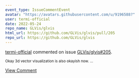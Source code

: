 ```yaml
---
event_type: IssueCommentEvent
avatar: "https://avatars.githubusercontent.com/u/9196588?"
user: termi-official
date: 2022-05-24
repo_name: GLVis/glvis
html_url: https://github.com/GLVis/glvis/pull/205
repo_url: https://github.com/GLVis/glvis
---
```


<a href='https://github.com/termi-official' target='_blank'>termi-official</a> commented on issue <a href='https://github.com/GLVis/glvis/pull/205' target='_blank'>GLVis/glvis#205</a>.

<small>Okay 3d vector visualization is also okayish now....</small>

<a href='https://github.com/GLVis/glvis/pull/205' target='_blank'>View Comment</a>